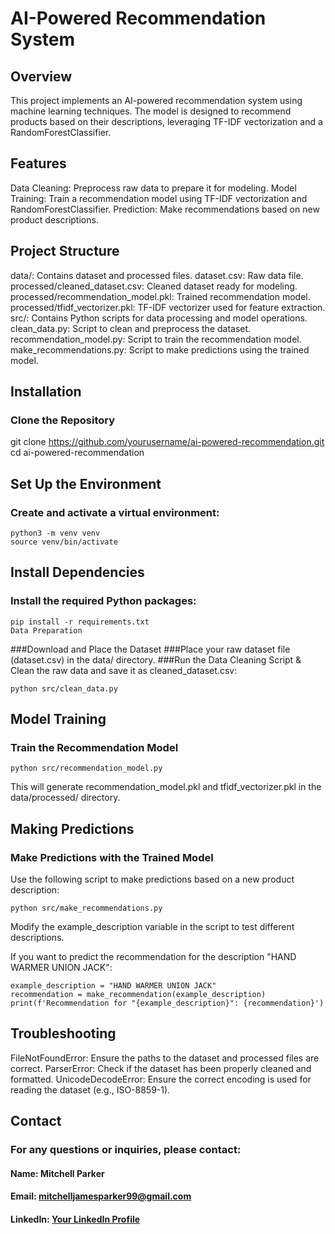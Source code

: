 # **AI-Powered Recommendation System**

## Overview

This project implements an AI-powered recommendation system using machine learning techniques. The model is designed to recommend products based on their descriptions, leveraging TF-IDF vectorization and a RandomForestClassifier.

## Features

Data Cleaning: Preprocess raw data to prepare it for modeling.
Model Training: Train a recommendation model using TF-IDF vectorization and RandomForestClassifier.
Prediction: Make recommendations based on new product descriptions.

## Project Structure

data/: Contains dataset and processed files.
dataset.csv: Raw data file.
processed/cleaned_dataset.csv: Cleaned dataset ready for modeling.
processed/recommendation_model.pkl: Trained recommendation model.
processed/tfidf_vectorizer.pkl: TF-IDF vectorizer used for feature extraction.
src/: Contains Python scripts for data processing and model operations.
clean_data.py: Script to clean and preprocess the dataset.
recommendation_model.py: Script to train the recommendation model.
make_recommendations.py: Script to make predictions using the trained model.

## Installation

### Clone the Repository

git clone https://github.com/yourusername/ai-powered-recommendation.git
cd ai-powered-recommendation

## Set Up the Environment
### Create and activate a virtual environment:

```
python3 -m venv venv
source venv/bin/activate
```

## Install Dependencies
### Install the required Python packages:


```
pip install -r requirements.txt
Data Preparation
```

###Download and Place the Dataset
###Place your raw dataset file (dataset.csv) in the data/ directory.
###Run the Data Cleaning Script & Clean the raw data and save it as cleaned_dataset.csv:

```
python src/clean_data.py
```

## Model Training

### Train the Recommendation Model

```
python src/recommendation_model.py
```
This will generate recommendation_model.pkl and tfidf_vectorizer.pkl in the data/processed/ directory.

## Making Predictions

### Make Predictions with the Trained Model
Use the following script to make predictions based on a new product description:

```
python src/make_recommendations.py
```
Modify the example_description variable in the script to test different descriptions.

If you want to predict the recommendation for the description "HAND WARMER UNION JACK":

```
example_description = "HAND WARMER UNION JACK"
recommendation = make_recommendation(example_description)
print(f'Recommendation for "{example_description}": {recommendation}')
```

## Troubleshooting

FileNotFoundError: Ensure the paths to the dataset and processed files are correct.
ParserError: Check if the dataset has been properly cleaned and formatted.
UnicodeDecodeError: Ensure the correct encoding is used for reading the dataset (e.g., ISO-8859-1).

## Contact

### For any questions or inquiries, please contact:

#### Name: Mitchell Parker
#### Email: mitchelljamesparker99@gmail.com
#### LinkedIn: [Your LinkedIn Profile](https://www.linkedin.com/in/mitchparker99/)
